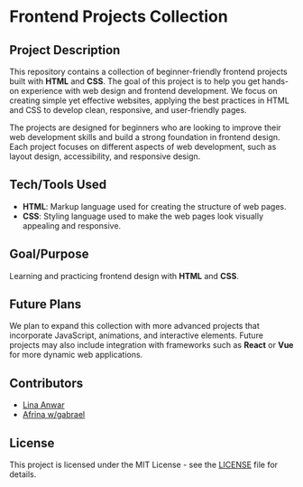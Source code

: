 # Frontend Projects Collection

## Project Description
This repository contains a collection of beginner-friendly frontend projects built with **HTML** and **CSS**. The goal of this project is to help you get hands-on experience with web design and frontend development. We focus on creating simple yet effective websites, applying the best practices in HTML and CSS to develop clean, responsive, and user-friendly pages.

The projects are designed for beginners who are looking to improve their web development skills and build a strong foundation in frontend design. Each project focuses on different aspects of web development, such as layout design, accessibility, and responsive design.

## Tech/Tools Used
- **HTML**: Markup language used for creating the structure of web pages.
- **CSS**: Styling language used to make the web pages look visually appealing and responsive.

## Goal/Purpose
Learning and practicing frontend design with **HTML** and **CSS**.

## Future Plans
We plan to expand this collection with more advanced projects that incorporate JavaScript, animations, and interactive elements. Future projects may also include integration with frameworks such as **React** or **Vue** for more dynamic web applications.

## Contributors
- [Lina Anwar](https://github.com/aswrwb)
- [Afrina w/gabrael](https://github.com/aswrwb)

## License
This project is licensed under the MIT License - see the [LICENSE](LICENSE) file for details.

